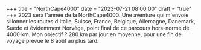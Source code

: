 +++
title = "NorthCape4000"
date = "2023-07-21 08:00:00"
draft = "true"
+++
2023 sera l'année de la NorthCape4000. Une aventure qui m'envoie sillonner les routes d'Italie, Suisse, France, Belgique, Allemagne, Danemark, Suède et évidemment Norvège, point final de ce parcours hors-norme de 4000 km. 
Mon objectif ? 280 km par jour en moyenne, pour une fin de voyage prévue le 8 août au plus tard. 
